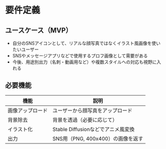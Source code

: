 # 要件定義

## ユースケース（MVP）

- 自分のSNSアイコンとして、リアルな顔写真ではなくイラスト風画像を使いたいユーザー
- SNSやメッセージアプリなどで使用するプロフ画像として需要がある
- 今後、用途別出力（名刺・動画用など）や複数スタイルへの対応も視野に入れる

## 必要機能

| 機能 | 説明 |
|------|------|
| 画像アップロード | ユーザーから顔写真をアップロード |
| 背景除去 | 背景を透過（必要に応じて） |
| イラスト化 | Stable Diffusionなどでアニメ風変換 |
| 出力 | SNS用（PNG, 400x400）の画像を返す |
